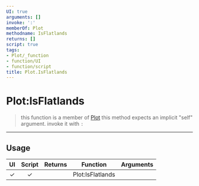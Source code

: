 ```yaml
---
UI: true
arguments: []
invoke: ':'
memberOf: Plot
methodname: IsFlatlands
returns: []
script: true
tags:
- Plot/_function
- function/UI
- function/script
title: Plot.IsFlatlands
---
```

# Plot:IsFlatlands
> this function is a member of [Plot](civ-6/lua/Plot.md)
> this method expects an implicit "self" argument. invoke it with `:`
-----
## Usage
|  UI | Script | Returns | Function | Arguments |
|:---:|:------:|-------:|:--------:|:---------|
|✓|✓||Plot:IsFlatlands||
